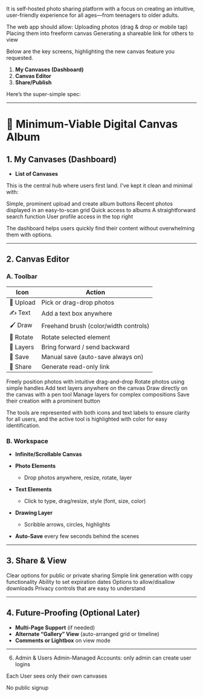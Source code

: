 It is self-hosted photo sharing platform with a focus on creating an intuitive, user-friendly experience for all ages—from teenagers to older adults. 

The web app should allow:
Uploading photos (drag & drop or mobile tap)
Placing them into freeform canvas
Generating a shareable link for others to view


Below are the key screens, highlighting the new canvas feature you requested.

1. **My Canvases (Dashboard)**
2. **Canvas Editor**
3. **Share/Publish**

Here’s the super-simple spec:

---

# 📕 Minimum-Viable Digital Canvas Album

## 1. My Canvases (Dashboard)

* **List of Canvases**

This is the central hub where users first land. I've kept it clean and minimal with:

Simple, prominent upload and create album buttons
Recent photos displayed in an easy-to-scan grid
Quick access to albums
A straightforward search function
User profile access in the top right

The dashboard helps users quickly find their content without overwhelming them with options.

---

## 2. Canvas Editor

### A. Toolbar

| Icon      | Action                                |
| --------- | ------------------------------------- |
| 📁 Upload | Pick or drag-drop photos              |
| ✍️ Text   | Add a text box anywhere               |
| 🖌️ Draw  | Freehand brush (color/width controls) |
| 🔄 Rotate | Rotate selected element               |
| 📑 Layers | Bring forward / send backward         |
| 💾 Save   | Manual save (auto-save always on)     |
| 🔗 Share  | Generate read-only link               |

Freely position photos with intuitive drag-and-drop
Rotate photos using simple handles
Add text layers anywhere on the canvas
Draw directly on the canvas with a pen tool
Manage layers for complex compositions
Save their creation with a prominent button

The tools are represented with both icons and text labels to ensure clarity for all users, and the active tool is highlighted with color for easy identification.

### B. Workspace

* **Infinite/Scrollable Canvas**
* **Photo Elements**

  * Drop photos anywhere, resize, rotate, layer
* **Text Elements**

  * Click to type, drag/resize, style (font, size, color)
* **Drawing Layer**

  * Scribble arrows, circles, highlights
* **Auto-Save** every few seconds behind the scenes

---

## 3. Share & View

Clear options for public or private sharing
Simple link generation with copy functionality
Ability to set expiration dates
Options to allow/disallow downloads
Privacy controls that are easy to understand

---

## 4. Future-Proofing (Optional Later)

* **Multi-Page Support** (if needed)
* **Alternate “Gallery” View** (auto-arranged grid or timeline)
* **Comments or Lightbox** on view mode

---

6. Admin & Users
Admin-Managed Accounts: only admin can create user logins

Each User sees only their own canvases

No public signup
